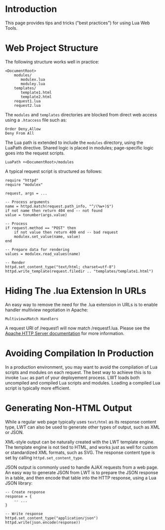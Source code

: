 # Introduction #

This page provides tips and tricks ("best practices") for using Lua Web Tools.



# Web Project Structure #

The following structure works well in practice:

```
<DocumentRoot>
    modules/
       modulex.lua
       moduley.lua
    templates/
       template1.html
       template2.html
    request1.lua
    request2.lua
```

The `modules` and `templates` directories are blocked from direct web access using a `.htaccess` file such as:

```
Order Deny,Allow
Deny From All
```

The Lua path is extended to include the `modules` directory, using the LuaPath directive. Shared logic is placed in modules; page-specific logic goes into the request scripts.

```
LuaPath +<DocumentRoot>/modules
```

A typical request script is structured as follows:

```
require "httpd"
require "modulex"

request, args = ...

-- Process arguments
name = httpd.match(request.path_info, "^/(%w+)$")
if not name then return 404 end -- not found
value = tonumber(args.value)

-- Process
if request.method == "POST" then
	if not value then return 400 end -- bad request
	modulex.set_value(name, value)
end

-- Prepare data for rendering
values = modulex.read_values(name)

-- Render
httpd.set_content_type("text/html; charset=utf-8")
httpd.write_template(request.filedir .. "templates/template1.html")
```

# Hiding The .lua Extension In URLs #

An easy way to remove the need for the .lua extension in URLs is to enable handler multiview negotiation in Apache:

```
MultiviewsMatch Handlers
```

A request URI of /request1 will now match /request1.lua. Please see the [Apache HTTP Server documentation](http://httpd.apache.org/docs/2.2/mod/mod_mime.html#multiviewsmatch) for more information.

# Avoiding Compilation In Production #

In a production environment, you may want to avoid the compilation of Lua scripts and modules on each request. The best way to achieve this is to invoke `luac` as part of your deployement process. LWT loads both uncompiled and compiled Lua scripts and modules. Loading a compiled Lua script is typically more efficient.

# Generating Non-HTML Output #

While a regular web page typically uses `text/html` as its response content type, LWT can also be used to generate other types of output, such as XML or JSON.

XML-style output can be naturally created with the LWT template engine. The template engine is not tied to HTML, and works just as well for custom or standardized XML formats, such as SVG. The response content type is set by calling `httpd.set_content_type`.

JSON output is commonly used to handle AJAX requests from a web page. An easy way to generate JSON from LWT is to prepare the JSON response in a table, and then encode that table into the HTTP response, using a Lua JSON library:

```
-- Create response
response = {
	-- ...
}

-- Write response
httpd.set_content_type("application/json")
httpd.write(json.encode(response))
```